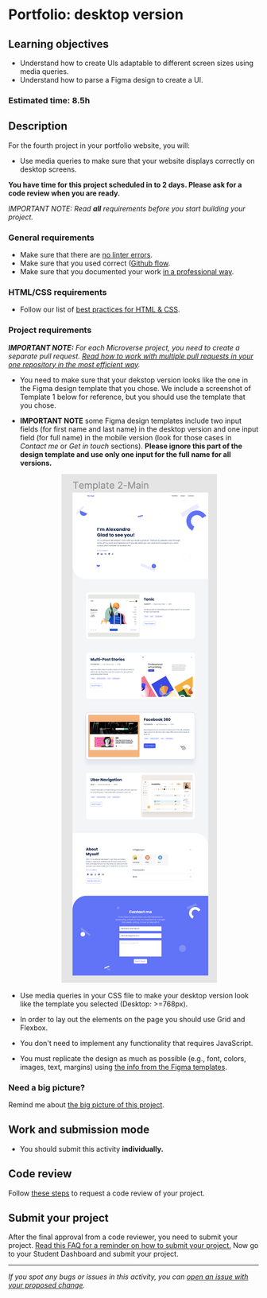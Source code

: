 # Portfolio: desktop version

## Learning objectives
- Understand  how to create UIs adaptable to different screen sizes using media queries.
- Understand how to parse a Figma design to create a UI.

### Estimated time: 8.5h

## Description

For the fourth project in your portfolio website, you will:

- Use media queries to make sure that your website displays correctly on desktop screens.


**You have time for this project scheduled in to 2 days. Please ask for a code review when you are ready.**

*IMPORTANT NOTE: Read **all** requirements before you start building your project.*

### General requirements

- Make sure that there are [no linter errors](https://github.com/microverseinc/linters-config).
- Make sure that you used correct ([Github flow](https://github.com/microverseinc/curriculum-transversal-skills/blob/main/git-github/articles/github_flow.md).
- Make sure that you documented your work [in a professional way](https://github.com/microverseinc/curriculum-transversal-skills/blob/main/documentation/articles/professional_repo_rules.md).

### HTML/CSS requirements

- Follow our list of [best practices for HTML & CSS](https://github.com/microverseinc/curriculum-html-css/blob/main/articles/html_css_best_practices.md).

### Project requirements


_**IMPORTANT NOTE:** For each Microverse project, you need to create a separate pull request. [Read how to work with multiple pull requests in your one repository in the most efficient way](https://github.com/microverseinc/curriculum-transversal-skills/blob/main/git-github/articles/multiple_pull_requests.md)._

- You need to make sure that your dekstop version looks like the one in the Figma design template that you chose. We include a screenshot of Template 1 below for reference, but you should use the template that you chose.
- **IMPORTANT NOTE** some Figma design templates include two input fields (for first name and last name) in the desktop version and one input field (for full name) in the mobile version (look for those cases in *Contact me* or *Get in touch* sections). **Please ignore this part of the design template and use only one input for the full name for all versions.**
    <p align="center">
     <img src="./images/m4_desktop/desktop.png" alt="Desktop" />
    </p>

- Use media queries in your CSS file to make your desktop version look like the template you selected (Desktop: >=768px).
- In order to lay out the elements on the page you should use Grid and Flexbox.
- You don't need to implement any functionality that requires JavaScript.
- You must replicate the design as much as possible (e.g., font, colors, images, text, margins) using [the info from the Figma templates](https://www.figma.com/file/l7SqJ3ZfkAKih9sFxvWSR4/Microverse-Student-Project-1?node-id=0%3A1).

### Need a big picture?

Remind me about [the big picture of this project](./sneak_peek.md).

## Work and submission mode

- You should submit this activity **individually.**

## Code review

Follow [these steps](https://github.com/microverseinc/curriculum-transversal-skills/blob/main/code-review/articles/how_to_ask_for_a_code_review.md) to request a code review of your project.

## Submit your project

After the final approval from a code reviewer, you need to submit your project.
[Read this FAQ for a reminder on how to submit your project.](https://microverse.zendesk.com/hc/en-us/articles/360061344234)
Now go to your Student Dashboard and submit your project.

 

------

_If you spot any bugs or issues in this activity, you can [open an issue with your proposed change](https://github.com/microverseinc/curriculum-transversal-skills/blob/main/git-github/articles/open_issue.md)._
